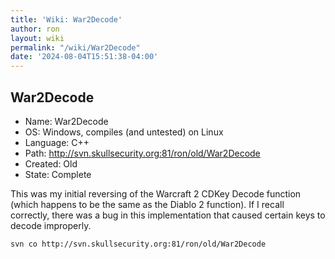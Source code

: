 ```yaml
---
title: 'Wiki: War2Decode'
author: ron
layout: wiki
permalink: "/wiki/War2Decode"
date: '2024-08-04T15:51:38-04:00'
---
```


## War2Decode

-   Name: War2Decode
-   OS: Windows, compiles (and untested) on Linux
-   Language: C++
-   Path: <http://svn.skullsecurity.org:81/ron/old/War2Decode>
-   Created: Old
-   State: Complete

This was my initial reversing of the Warcraft 2 CDKey Decode function (which happens to be the same as the Diablo 2 function). If I recall correctly, there was a bug in this implementation that caused certain keys to decode improperly.

    svn co http://svn.skullsecurity.org:81/ron/old/War2Decode
